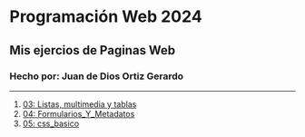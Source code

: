 # Programación Web 2024
## Mis ejercios de Paginas Web
### Hecho por: Juan de Dios Ortiz Gerardo
***

1. [03: Listas, multimedia y tablas](Ejercicio_2/Ejercicio-1.html)
2. [04: Formularios_Y_Metadatos](04_Formularios/index.html)
3. [05: css_basico](01-Ejercicio-Css/index.html)

